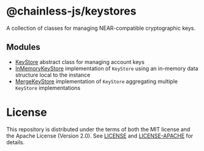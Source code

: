 # @chainless-js/keystores

A collection of classes for managing NEAR-compatible cryptographic keys.

## Modules

- [KeyStore](https://github.com/wulianapp/chainless-api-ts/blob/master/packages/keystores/src/keystore.ts) abstract class for managing account keys
- [InMemoryKeyStore](https://github.com/wulianapp/chainless-api-ts/blob/master/packages/keystores/src/in_memory_key_store.ts) implementation of `KeyStore` using an in-memory data structure local to the instance
- [MergeKeyStore](https://github.com/wulianapp/chainless-api-ts/blob/master/packages/keystores/src/merge_key_store.ts) implementation of `KeyStore` aggregating multiple `KeyStore` implementations

# License

This repository is distributed under the terms of both the MIT license and the Apache License (Version 2.0).
See [LICENSE](https://github.com/wulianapp/chainless-api-ts/blob/master/LICENSE) and [LICENSE-APACHE](https://github.com/wulianapp/chainless-api-ts/blob/master/LICENSE-APACHE) for details.
